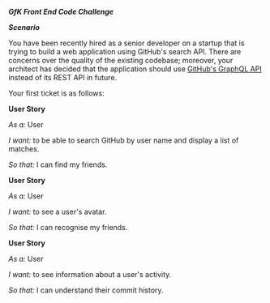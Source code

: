 __*GfK Front End Code Challenge*__

__*Scenario*__

You have been recently hired as a senior developer on a startup that is trying to build a web application using GitHub's search API. There are concerns over the quality of the existing codebase; moreover, your architect has decided that the application should use [GitHub's GraphQL API](https://developer.github.com/v4/) instead of its REST API in future.

Your first ticket is as follows: 

__User Story__

*As a:* User 

*I want:* to be able to search GitHub by user name and display a list of matches.

*So that:* I can find my friends.


__User Story__

*As a:* User 

*I want:* to see a user's avatar.

*So that:* I can recognise my friends.


__User Story__

*As a:* User 

*I want:* to see information about a user's activity.

*So that:* I can understand their commit history.





